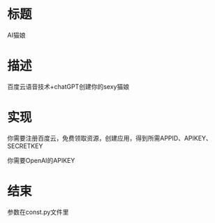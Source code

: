 # 标题

AI猫娘

# 描述

百度云语音技术+chatGPT创建你的sexy猫娘

# 实现

你需要注册百度云，免费领取资源，创建应用，得到所需APPID、APIKEY、SECRETKEY

你需要OpenAI的APIKEY

#   结束

参数在const.py文件里